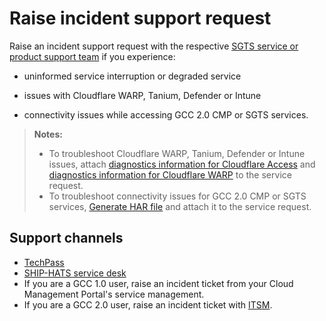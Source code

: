 # Raise incident support request
Raise an incident support request with the respective [SGTS service or product support team](#support-channels) if you experience:

- uninformed service interruption or degraded service

- issues with Cloudflare WARP, Tanium, Defender or Intune

- connectivity issues while accessing GCC 2.0 CMP or SGTS services.  


>**Notes:**
>- To troubleshoot Cloudflare WARP, Tanium, Defender or Intune issues, attach [diagnostics information for Cloudflare Access](#cloudflare-access-troubleshooting-information) and [diagnostics information for Cloudflare WARP](#cloudflare-warp-diagnostic-logs) to the service request.
>- To troubleshoot connectivity issues for GCC 2.0 CMP or SGTS services, [Generate HAR file](#generate-har-file) and attach it to the service request.

## Support channels

- [TechPass](https://form.gov.sg/#!/5f69797d0666cb0011cc59da)
- [SHIP-HATS service desk](https://jira.ship.gov.sg/servicedesk/customer/portal/11)
- If you are a GCC 1.0 user, raise an incident ticket from your Cloud Management Portal's service management.
- If you are a GCC 2.0 user, raise an incident ticket with [ITSM](https://itsm.sgnet.gov.sg/sp3).
